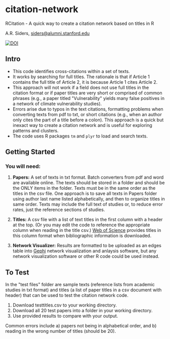 # citation-network
RCitation - A quick way to create a citation network based on titles in R

A.R. Siders, siders@alumni.stanford.edu

[![DOI](https://zenodo.org/badge/149623178.svg)](https://zenodo.org/badge/latestdoi/149623178)

## Intro
* This code identifies cross-citations within a set of texts. 
* It works by searching for full titles. The rationale is that if Article 1 contains the full title of Article 2, it is because Article 1 cites Article 2. 
* This approach will not work if a field does not use full titles in the citation format or if paper titles are very short or comprised of common phrases (e.g., a paper titled "Vulnerability" yields many false positives in a network of climate vulnerability studies). 
* Errors arise due to typos in the text citations, formatting problems when converting texts from pdf to txt, or short citations (e.g., when an author only cites the part of a title before a colon). This approach is a quick but inexact way to create a citation network and is useful for exploring patterns and clusters.  
* The code uses R packages `tm` and `plyr` to load and search texts.  

## Getting Started

### You will need: 

1. **Papers:** A set of texts in txt format. Batch converters from pdf and word are available online. The texts should be stored in a folder and should be the ONLY items in the folder. Texts must be in the same order as the titles in the csv file. One approach is to save all texts in Papers folder using author last name listed alphabetically, and then to organize titles in same order. Texts may include the full text of studies or, to reduce error rates, just the reference sections of studies. 

2. **Titles:** A csv file with a list of text titles in the first column with a header at the top. (Or you may edit the code to reference the appropriate column when reading in the title csv.) [Web of Science](webofknowledge.com) provides titles in this column format when bibliographic information is downloaded.  

3. **Network Visualizer:** Results are formatted to be uploaded as an edges table into [Gephi](https://gephi.org/) network visualization and anlaysis software, but any network visualization software or other R code could be used instead. 

## To Test 

In the "test files" folder are sample texts (reference lists from academic studies in txt format) and titles (a list of paper titles in a csv document with header) that can be used to test the citation network code. 

1. Download testtitles.csv to your working directory. 
2. Download all 20 test papers into a folder in your working directory. 
3. Use provided results to compare with your output.

Common errors include a) papers not being in alphabetical order, and b) reading in the wrong number of titles (should be 20). 
